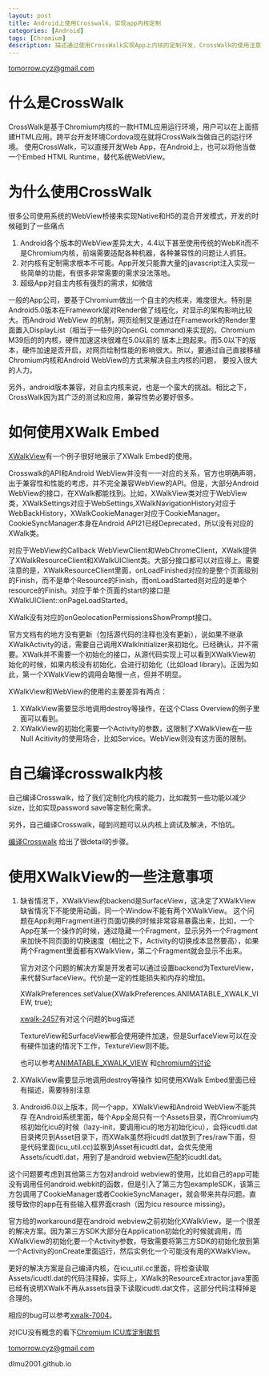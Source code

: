 ```yaml
---
layout: post
title: Android上使用Crosswalk，实现app内核定制 
categories: [Android]
tags: [Chromium]
description: 描述通过使用CrossWalk实现App上内核的定制开发，CrossWalk的使用注意事项
---
```


tomorrow.cyz@gmail.com

# 什么是CrossWalk
   CrossWalk是基于Chromium内核的一款HTML应用运行环境，用户可以在上面搭建HTML应用。跨平台开发环境Cordova现在就将CrossWalk当做自己的运行环境。
   使用CrossWalk，可以直接开发Web App，在Android上，也可以将他当做一个Embed HTML Runtime，替代系统WebView。

# 为什么使用CrossWalk
   很多公司使用系统的WebView桥接来实现Native和H5的混合开发模式，开发的时候碰到了一些痛点

   1. Android各个版本的WebView差异太大，4.4以下甚至使用传统的WebKit而不是Chromium内核，前端需要适配各种机器，各种兼容性的问题让人抓狂。
   2. 对内核有定制需求根本不可能。App开发只能靠大量的javascript注入实现一些简单的功能，有很多非常需要的需求没法落地。
   3. 超级App对自主内核有强烈的需求，如微信
   
   一般的App公司，要基于Chromium做出一个自主的内核来，难度很大。特别是Android5.0版本在Framework层对Render做了线程化，对显示的架构影响比较大。而Android WebView
   的机制，网页绘制又是通过在Framework的Render里面置入DisplayList（相当于一些列的OpenGL command)来实现的。Chromium M39后的的内核，硬件加速这块很难在5.0以前的
   版本上跑起来。而5.0以下的版本，硬件加速是否开启，对网页绘制性能的影响很大。所以，要通过自己直接移植Chromium内核和Android WebView的方式来解决自主内核的问题，
   要投入很大的人力。
   
   另外，android版本兼容，对自主内核来说，也是一个蛮大的挑战。相比之下，CrossWalk因为其广泛的测试和应用，兼容性势必要好很多。


# 如何使用XWalk Embed
  [XWalkView](https://crosswalk-project.org/apis/embeddingapidocs/reference/org/xwalk/core/XWalkView.html)有一个例子很好地展示了XWalk Embed的使用。
  
   Crosswalk的API和Android WebView并没有一一对应的关系，官方也明确声明，出于兼容性和性能的考虑，并不完全兼容WebView的API。但是，大部分Android WebView的接口，在XWalk都能找到。比如，XWalkView类对应于WebView类，XWalkSettings对应于WebSettings,XWalkNavigationHistory对应于WebBackHistory，XWalkCookieManager对应于CookieManager。CookieSyncManager本身在Android API21已经Deprecated，所以没有对应的XWalk类。
  
   对应于WebView的Callback WebViewClient和WebChromeClient，XWalk提供了XWalkResourceClient和XWalkUIClient类。大部分接口都可以对应得上。需要注意的是，XWalkResourceClient里面，onLoadFinished对应的是整个页面级别的Finish，而不是单个Resource的Finish，而onLoadStarted则对应的是单个resource的Finish。对应于单个页面的start的接口是XWalkUIClient::onPageLoadStarted。
  
   XWalk没有对应的onGeolocationPermissionsShowPrompt接口。
  
   官方文档有的地方没有更新（包括源代码的注释也没有更新），说如果不继承XWalkActivity的话，需要自己调用XWalkInitializer来初始化。已经确认，并不需要。XWalk并不需要一个初始化的接口，从源代码实现上可以看到XWalkView初始化的时候，如果内核没有初始化，会进行初始化（比如load library)。正因为如此，第一个XWalkView的调用会略慢一点，但并不明显。
  
   XWalkView和WebView的使用的主要差异有两点：
   
   1. XWalkView需要显示地调用destroy等操作，在这个Class Overview的例子里面可以看到。
   2. XWalkView的初始化需要一个Activity的参数，这限制了XWalkView在一些Null Acitivity的使用场合，比如Service。WebView则没有这方面的限制。

# 自己编译crosswalk内核
  自己编译Crosswalk，给了我们定制化内核的能力，比如裁剪一些功能以减少size，比如实现password save等定制化需求。

  另外，自己编译Crosswalk，碰到问题可以从内核上调试及解决，不怕坑。

  [编译Crosswalk](https://crosswalk-project.org/contribute/building_crosswalk_zh.html#contribute/building_crosswalk/Building-Crosswalk-for-Android) 给出了很detail的步骤。
  
# 使用XWalkView的一些注意事项
  1. 缺省情况下，XWalkView的backend是SurfaceView，这决定了XWalkView缺省情况下不能使用动画，同一个Window不能有两个XWalkView。
     这个问题在App利用Fragment进行页面切换的时候非常容易暴露出来，比如，一个App在某一个操作的时候，通过隐藏一个Fragment，显示另外一个Fragment来加快不同页面的切换速度（相比之下，Activity的切换成本显然要高），如果两个Fragment里面都有XWalkView，第二个Fragment就会显示不出来。
     
     官方对这个问题的解决方案是开发者可以通过设置backend为TextureView，来代替SurfaceView。代价是一定的性能损失和内存的增加。
     
     XWalkPreferences.setValue(XWalkPreferences.ANIMATABLE_XWALK_VIEW, true);

     [xwalk-2457](https://crosswalk-project.org/jira/browse/XWALK-2457)有对这个问题的bug描述

     TextureView和SurfaceView都会使用硬件加速，但是SurfaceView可以在没有硬件加速的情况下工作，TextureView则不能。
 
     也可以参考[ANIMATABLE_XWALK_VIEW](https://crosswalk-project.org/apis/embeddingapidocs/reference/org/xwalk/core/XWalkPreferences.html#ANIMATABLE_XWALK_VIEW)
     和[chromium的讨论](https://groups.google.com/a/chromium.org/forum/#!topic/graphics-dev/Z0yE-PWQXc4)

  2. XWalkView需要显示地调用destroy等操作
    如何使用XWalk Embed里面已经有描述，需要特别注意

  3. Android6.0以上版本，同一个app，XWalkView和Android WebView不能共存
   在Android系统里面，每个App全局只有一个Assets目录，而Chromium内核初始化icu的时候（lazy-init，要调用icu的地方初始化icu），会将icudtl.dat目录拷贝到Asset目录下，而XWalk虽然将icudtl.dat放到了res/raw下面，但是代码里面(icu_util.cc)监察到Asset有icudtl.dat，会优先使用Assets/icudtl.dat，用到了是android webview匹配的icudtl.dat。

   这个问题要考虑到其他第三方包对android webview的使用，比如自己的app可能没有调用任何android.webkit的函数，但是引入了第三方包exampleSDK，该第三方包调用了CookieManager或者CookieSyncManager，就会带来共存问题。直接导致你的app在有些输入框界面crash（因为icu resource missing)。

   官方给的workaround是在android webview之前初始化XWalkView，是一个很差的解决方案。因为第三方SDK大部分在Application初始化的时候就调用，而XWalkView的初始化要一个Activity参数，导致需要将第三方SDK的初始化放到第一个Activity的onCreate里面运行，然后实例化一个可能没有用的XWalkView。

   更好的解决方案是自己编译内核，在icu_util.cc里面，将检查读取Assets/icudtl.dat的代码注释掉，实际上，XWalk的ResourceExtractor.java里面已经有说明XWalk不再从assets目录下读取icudtl.dat文件，这部分代码注释掉是合理的。

   相应的bug可以参考[xwalk-7004](https://crosswalk-project.org/jira/browse/XWALK-7004)。

   对ICU没有概念的看下[Chromium ICU库定制裁剪](http://blog.gclxry.com/custom-chromium-icu-library/)   

tomorrow.cyz@gmail.com

dlmu2001.github.io

    


